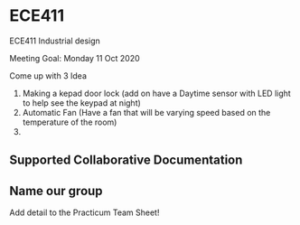 # ECE411
ECE411 Industrial design

Meeting Goal: Monday 11 Oct 2020

Come up with 3 Idea
1. Making a kepad door lock (add on have a Daytime sensor with LED light to help see the keypad at night)
2. Automatic Fan (Have a fan that will be varying speed based on the temperature of the room)
3.

Supported Collaborative Documentation
-

Name our group
-

Add detail to the Practicum Team Sheet!
